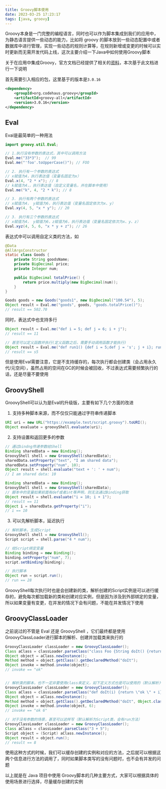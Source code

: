 ```yaml
---
title: Groovy脚本使用
date: 2023-03-25 17:23:17
tags: [java, groovy]
---
```


Groovy本身是一门完整的编程语言，同时也可以作为脚本集成到我们的应用中，为静态语言提供一些动态的能力，比如将 groovy 的脚本放到一些动态配置中或者数据库中进行管理，实现一些动态的规则计算等，在规则新增或变更的时候可以实时更新而无需开发代码上线，这次主要介绍一下Java中如何使用Groovy脚本

关于在应用中集成Groovy，官方文档已经提供了相关的[资料](http://www.groovy-lang.org/integrating.html)，本次基于此文档进行一下说明

首先需要引入相应的包，这里基于的版本是`3.0.16`

```xml
<dependency>
    <groupId>org.codehaus.groovy</groupId>
    <artifactId>groovy-all</artifactId>
    <version>3.0.16</version>
</dependency>
```

<!-- more -->

## Eval

Eval是最简单的一种用法

```java
import groovy.util.Eval;

// 1.执行没有参数的表达式，其中可以调用方法
Eval.me("33*3");  // 99
Eval.me("'foo'.toUpperCase()"); // FOO

// 2. 执行有一个参数的表达式
// x赋值为4，执行表达值（变量名固定为x）
Eval.x(4, "2 * x"); // 8
// k赋值为4，，执行表达值（自定义变量名，并在脚本中使用）
Eval.me("k", 4, "2 * k"); // 8

// 3. 执行有两个参数的表达式
// x赋值为4， y赋值为6，执行表达值（变量名固定依次为x、y）
Eval.xy(4, 5, "x * y"); // 20

// 3. 执行有三个参数的表达式
// x赋值为4， y赋值为6，z赋值为6，执行表达值（变量名固定依次为x、y、z）
Eval.xyz(4, 5, 6, "x * y + z"); // 26
```

表达式中可以调用自定义类的方法，如

```java
@Data
@AllArgsConstructor
static class Goods {
    private String goodsName;
    private BigDecimal price;
    private Integer num;

    public BigDecimal totalPrice() {
        return price.multiply(new BigDecimal(num));
    }
}

Goods goods = new Goods("goods1", new BigDecimal("100.54"), 5);
Object result = Eval.me("goods", goods, "goods.totalPrice()");
// result == 502.70
```

同时，表达式中也支持多行

```java
Object result = Eval.me("def i = 5; def j = 6; i + j");
// result == 11

// 甚至可以定义函数并执行(定义函数之后，需要手动调用函数才能执行)
Object result = Eval.me("def run1() {def i = 5;def j = 's'; j + i}; run1()");
// result == s5
```

但是使用Eval需要注意，它是不支持缓存的，每次执行都会创建类（会占用永久代/元空间），虽然占用的空间在GC的时候会被回收，不过表达式需要频繁执行的话，还是尽量不要使用



## GroovyShell

GroovyShell可以认为是Eval的升级版，主要有如下几个方面的改进

1. 支持多种脚本来源，而不仅仅只能通过字符串传递脚本

```java
URI uri = new URL("https://example.test/script.groovy").toURI();
Object evaluate = groovyShell.evaluate(uri);
```

2. 支持设置和返回更多的参数

```java
// 通过bindng传递参数给Shell
Binding sharedData = new Binding();
GroovyShell shell = new GroovyShell(sharedData);
sharedData.setProperty("text", "I am shared data");
sharedData.setProperty("num", 10);
Object result = shell.evaluate("text + ': ' + num");
// I am shared data: 10

Binding sharedData = new Binding();
GroovyShell shell = new GroovyShell(sharedData);
// 脚本中的变量如果前面有def或者int等声明，则无法通过Binding获取
Object result = shell.evaluate("i = 10; i + 1");
// result == 11
Object i = sharedData.getProperty("i");
// i == 10
```

3. 可以先解析脚本，延迟执行

```java
// 解析脚本，生成Script
GroovyShell shell = new GroovyShell();
Script script = shell.parse("4 * num");

// 给Script绑定变量
Binding binding = new Binding();
binding.setProperty("num", 7);
script.setBinding(binding);

// 执行脚本
Object run = script.run();
// run == 28
```

GroovyShell每次执行时也是会创建新的类，解析创建的Script实例是可以进行缓存的，避免每次都加载新的类和创建对应实例，但是因为涉及到外部绑定的变量，所以如果变量有变更，在并发的情况下会有问题，不能在并发情况下使用



## GroovyClassLoader

之前说过的不管是 Eval 还是 GroovyShell ，它们最终都是使用 GroovyClassLoader进行脚本的解析、创建并加载类来执行的

```java
GroovyClassLoader classLoader = new GroovyClassLoader();
Class aClass = classLoader.parseClass("class Foo {String doIt() {return \"ok\"}}");
Object object = aClass.newInstance();
Method method = object.getClass().getDeclaredMethod("doIt");
Object invoke = method.invoke(object);
// invoke == "ok"


// 解析类的脚本，也不一定非要使用class来定义，如下定义方式也是可以使用的（默认解析为Script类，会有run方法）
GroovyClassLoader classLoader = new GroovyClassLoader();
Class aClass = classLoader.parseClass("def doIt(i) {return \"ok \" + i}");
Object object = aClass.newInstance();
Method method = object.getClass().getDeclaredMethod("doIt", Object.class);
Object invoke = method.invoke(object, 6);
// invoke == "ok 6"

// 对于没有参数的场景，甚至可以这样写（默认解析为Script类，会有run方法）
GroovyClassLoader classLoader = new GroovyClassLoader();
Class aClass = classLoader.parseClass("3 + 5");
Script object = (Script) aClass.newInstance();
Object result = object.run();
// result == 8
```

使用这种方式的时候，我们可以缓存创建的实例和对应的方法，之后就可以根据这两个信息进行方法的调用了，同时如果脚本类写的没有问题时，也不会有并发的问题

以上就是在 Java 项目中使用 Groovy脚本的几种主要方式，大家可以根据具体的使用场景进行选择，尽量缓存创建的实例

